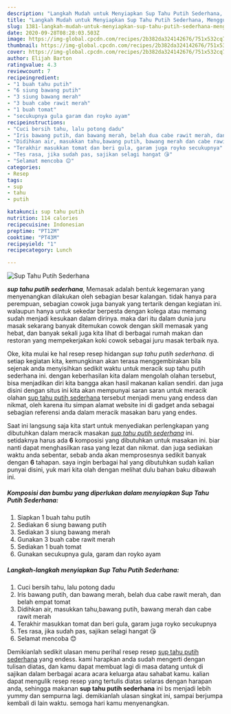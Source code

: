 ```yaml
---
description: "Langkah Mudah untuk Menyiapkan Sup Tahu Putih Sederhana, Menggugah Selera"
title: "Langkah Mudah untuk Menyiapkan Sup Tahu Putih Sederhana, Menggugah Selera"
slug: 1381-langkah-mudah-untuk-menyiapkan-sup-tahu-putih-sederhana-menggugah-selera
date: 2020-09-28T08:28:03.503Z
image: https://img-global.cpcdn.com/recipes/2b382da324142676/751x532cq70/sup-tahu-putih-sederhana-foto-resep-utama.jpg
thumbnail: https://img-global.cpcdn.com/recipes/2b382da324142676/751x532cq70/sup-tahu-putih-sederhana-foto-resep-utama.jpg
cover: https://img-global.cpcdn.com/recipes/2b382da324142676/751x532cq70/sup-tahu-putih-sederhana-foto-resep-utama.jpg
author: Elijah Barton
ratingvalue: 4.3
reviewcount: 7
recipeingredient:
- "1 buah tahu putih"
- "6 siung bawang putih"
- "3 siung bawang merah"
- "3 buah cabe rawit merah"
- "1 buah tomat"
- "secukupnya gula garam dan royko ayam"
recipeinstructions:
- "Cuci bersih tahu, lalu potong dadu"
- "Iris bawang putih, dan bawang merah, belah dua cabe rawit merah, dan belah empat tomat"
- "Didihkan air, masukkan tahu,bawang putih, bawang merah dan cabe rawit merah"
- "Terakhir masukkan tomat dan beri gula, garam juga royko secukupnya"
- "Tes rasa, jika sudah pas, sajikan selagi hangat 😘"
- "Selamat mencoba 😊"
categories:
- Resep
tags:
- sup
- tahu
- putih

katakunci: sup tahu putih 
nutrition: 114 calories
recipecuisine: Indonesian
preptime: "PT12M"
cooktime: "PT43M"
recipeyield: "1"
recipecategory: Lunch

---
```



![Sup Tahu Putih Sederhana](https://img-global.cpcdn.com/recipes/2b382da324142676/751x532cq70/sup-tahu-putih-sederhana-foto-resep-utama.jpg)

<b><i>sup tahu putih sederhana</i></b>, Memasak adalah bentuk kegemaran yang menyenangkan dilakukan oleh sebagian besar kalangan. tidak hanya para perempuan, sebagian cowok juga banyak yang tertarik dengan kegiatan ini. walaupun hanya untuk sekedar berpesta dengan kolega atau memang sudah menjadi kesukaan dalam dirinya. maka dari itu dalam dunia juru masak sekarang banyak ditemukan cowok dengan skill memasak yang hebat, dan banyak sekali juga kita lihat di berbagai rumah makan dan restoran yang mempekerjakan koki cowok sebagai juru masak terbaik nya.



Oke, kita mulai ke hal resep resep hidangan <i>sup tahu putih sederhana</i>. di setiap kegiatan kita, kemungkinan akan terasa menggembirakan bila sejenak anda menyisihkan sedikit waktu untuk meracik sup tahu putih sederhana ini. dengan keberhasilan kita dalam mengolah olahan tersebut, bisa menjadikan diri kita bangga akan hasil makanan kalian sendiri. dan juga disini dengan situs ini kita akan mempunyai saran saran untuk meracik olahan <u>sup tahu putih sederhana</u> tersebut menjadi menu yang endess dan nikmat, oleh karena itu simpan alamat website ini di gadget anda sebagai sebagian referensi anda dalam meracik masakan baru yang endes.


Saat ini langsung saja kita start untuk menyediakan perlengkapan yang dibutuhkan dalam meracik masakan <u><i>sup tahu putih sederhana</i></u> ini. setidaknya harus ada <b>6</b> komposisi yang dibutuhkan untuk masakan ini. biar nanti dapat menghasilkan rasa yang lezat dan nikmat. dan juga sediakan waktu anda sebentar, sebab anda akan memprosesnya sedikit banyak dengan <b>6</b> tahapan. saya ingin berbagai hal yang dibutuhkan sudah kalian punyai disini, yuk mari kita olah dengan melihat dulu bahan baku dibawah ini.

<!--inarticleads1-->

##### Komposisi dan bumbu yang diperlukan dalam menyiapkan Sup Tahu Putih Sederhana:

1. Siapkan 1 buah tahu putih
1. Sediakan 6 siung bawang putih
1. Sediakan 3 siung bawang merah
1. Gunakan 3 buah cabe rawit merah
1. Sediakan 1 buah tomat
1. Gunakan secukupnya gula, garam dan royko ayam




<!--inarticleads2-->

##### Langkah-langkah menyiapkan Sup Tahu Putih Sederhana:

1. Cuci bersih tahu, lalu potong dadu
1. Iris bawang putih, dan bawang merah, belah dua cabe rawit merah, dan belah empat tomat
1. Didihkan air, masukkan tahu,bawang putih, bawang merah dan cabe rawit merah
1. Terakhir masukkan tomat dan beri gula, garam juga royko secukupnya
1. Tes rasa, jika sudah pas, sajikan selagi hangat 😘
1. Selamat mencoba 😊




Demikianlah sedikit ulasan menu perihal resep resep <u>sup tahu putih sederhana</u> yang endess. kami harapkan anda sudah mengerti dengan tulisan diatas, dan kamu dapat membuat lagi di masa datang untuk di sajikan dalam berbagai acara acara keluarga atau sahabat kamu. kalian dapat mengulik resep resep yang tertulis diatas selaras dengan harapan anda, sehingga makanan <b>sup tahu putih sederhana</b> ini bs menjadi lebih yummy dan sempurna lagi. demikianlah ulasan singkat ini, sampai berjumpa kembali di lain waktu. semoga hari kamu menyenangkan.
